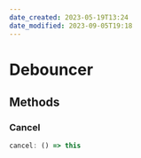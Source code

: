 ```yaml
---
date_created: 2023-05-19T13:24
date_modified: 2023-09-05T19:18
---
```

# Debouncer

## Methods

### Cancel

```ts
cancel: () => this
```
